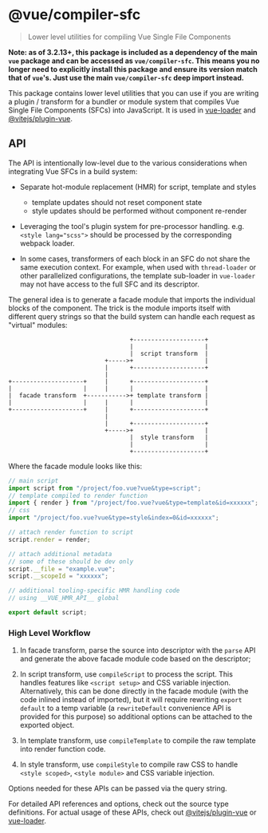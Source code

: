 # @vue/compiler-sfc

> Lower level utilities for compiling Vue Single File Components

**Note: as of 3.2.13+, this package is included as a dependency of the main `vue` package and can be accessed as `vue/compiler-sfc`. This means you no longer need to explicitly install this package and ensure its version match that of `vue`'s. Just use the main `vue/compiler-sfc` deep import instead.**

This package contains lower level utilities that you can use if you are writing a plugin / transform for a bundler or module system that compiles Vue Single File Components (SFCs) into JavaScript. It is used in [vue-loader](https://github.com/vuejs/vue-loader) and [@vitejs/plugin-vue](https://github.com/vitejs/vite-plugin-vue/tree/main/packages/plugin-vue).

## API

The API is intentionally low-level due to the various considerations when integrating Vue SFCs in a build system:

- Separate hot-module replacement (HMR) for script, template and styles

  - template updates should not reset component state
  - style updates should be performed without component re-render

- Leveraging the tool's plugin system for pre-processor handling. e.g. `<style lang="scss">` should be processed by the corresponding webpack loader.

- In some cases, transformers of each block in an SFC do not share the same execution context. For example, when used with `thread-loader` or other parallelized configurations, the template sub-loader in `vue-loader` may not have access to the full SFC and its descriptor.

The general idea is to generate a facade module that imports the individual blocks of the component. The trick is the module imports itself with different query strings so that the build system can handle each request as "virtual" modules:

```
                                  +--------------------+
                                  |                    |
                                  |  script transform  |
                           +----->+                    |
                           |      +--------------------+
                           |
+--------------------+     |      +--------------------+
|                    |     |      |                    |
|  facade transform  +----------->+ template transform |
|                    |     |      |                    |
+--------------------+     |      +--------------------+
                           |
                           |      +--------------------+
                           +----->+                    |
                                  |  style transform   |
                                  |                    |
                                  +--------------------+
```

Where the facade module looks like this:

```js
// main script
import script from "/project/foo.vue?vue&type=script";
// template compiled to render function
import { render } from "/project/foo.vue?vue&type=template&id=xxxxxx";
// css
import "/project/foo.vue?vue&type=style&index=0&id=xxxxxx";

// attach render function to script
script.render = render;

// attach additional metadata
// some of these should be dev only
script.__file = "example.vue";
script.__scopeId = "xxxxxx";

// additional tooling-specific HMR handling code
// using __VUE_HMR_API__ global

export default script;
```

### High Level Workflow

1. In facade transform, parse the source into descriptor with the `parse` API and generate the above facade module code based on the descriptor;

2. In script transform, use `compileScript` to process the script. This handles features like `<script setup>` and CSS variable injection. Alternatively, this can be done directly in the facade module (with the code inlined instead of imported), but it will require rewriting `export default` to a temp variable (a `rewriteDefault` convenience API is provided for this purpose) so additional options can be attached to the exported object.

3. In template transform, use `compileTemplate` to compile the raw template into render function code.

4. In style transform, use `compileStyle` to compile raw CSS to handle `<style scoped>`, `<style module>` and CSS variable injection.

Options needed for these APIs can be passed via the query string.

For detailed API references and options, check out the source type definitions. For actual usage of these APIs, check out [@vitejs/plugin-vue](https://github.com/vitejs/vite-plugin-vue/tree/main/packages/plugin-vue) or [vue-loader](https://github.com/vuejs/vue-loader/tree/next).

